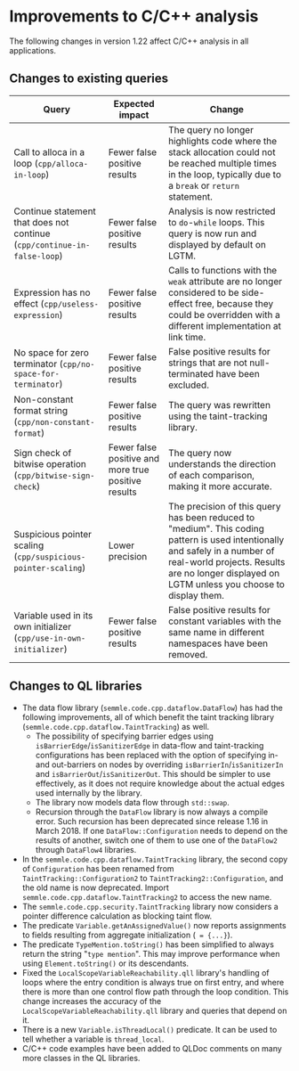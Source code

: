# Improvements to C/C++ analysis

The following changes in version 1.22 affect C/C++ analysis in all applications.

## Changes to existing queries

| **Query**                  | **Expected impact**    | **Change**                                                       |
|----------------------------|------------------------|------------------------------------------------------------------|
| Call to alloca in a loop (`cpp/alloca-in-loop`) | Fewer false positive results | The query no longer highlights code where the stack allocation could not be reached multiple times in the loop, typically due to a `break` or `return` statement. |
| Continue statement that does not continue (`cpp/continue-in-false-loop`) | Fewer false positive results | Analysis is now restricted to `do`-`while` loops. This query is now run and displayed by default on LGTM. |
| Expression has no effect (`cpp/useless-expression`) | Fewer false positive results | Calls to functions with the `weak` attribute are no longer considered to be side-effect free, because they could be overridden with a different implementation at link time. |
| No space for zero terminator (`cpp/no-space-for-terminator`) | Fewer false positive results | False positive results for strings that are not null-terminated have been excluded. |
| Non-constant format string (`cpp/non-constant-format`) | Fewer false positive results | The query was rewritten using the taint-tracking library. |
| Sign check of bitwise operation (`cpp/bitwise-sign-check`) | Fewer false positive and more true positive results | The query now understands the direction of each comparison, making it more accurate. |
| Suspicious pointer scaling (`cpp/suspicious-pointer-scaling`) | Lower precision | The precision of this query has been reduced to "medium". This coding pattern is used intentionally and safely in a number of real-world projects. Results are no longer displayed on LGTM unless you choose to display them. |
| Variable used in its own initializer (`cpp/use-in-own-initializer`) | Fewer false positive results | False positive results for constant variables with the same name in different namespaces have been removed. |

## Changes to QL libraries

- The data flow library (`semmle.code.cpp.dataflow.DataFlow`) has had the
  following improvements, all of which benefit the taint tracking library
  (`semmle.code.cpp.dataflow.TaintTracking`) as well.
  - The possibility of specifying barrier edges using
    `isBarrierEdge`/`isSanitizerEdge` in data-flow and taint-tracking
    configurations has been replaced with the option of specifying in- and
    out-barriers on nodes by overriding `isBarrierIn`/`isSanitizerIn` and
    `isBarrierOut`/`isSanitizerOut`. This should be simpler to use effectively,
    as it does not require knowledge about the actual edges used internally by
    the library.
  - The library now models data flow through `std::swap`.
  - Recursion through the `DataFlow` library is now always a compile error. Such recursion has been deprecated since release 1.16 in March 2018. If one `DataFlow::Configuration` needs to depend on the results of another, switch one of them to use one of the `DataFlow2` through `DataFlow4` libraries.
- In the `semmle.code.cpp.dataflow.TaintTracking` library, the second copy of `Configuration` has been renamed from `TaintTracking::Configuration2` to `TaintTracking2::Configuration`, and the old name is now deprecated. Import `semmle.code.cpp.dataflow.TaintTracking2` to access the new name.
- The `semmle.code.cpp.security.TaintTracking` library now considers a pointer difference calculation as blocking taint flow.
- The predicate `Variable.getAnAssignedValue()` now reports assignments to fields resulting from aggregate initialization (` = {...}`).
- The predicate `TypeMention.toString()` has been simplified to always return the string "`type mention`".  This may improve performance when using `Element.toString()` or its descendants.
- Fixed the `LocalScopeVariableReachability.qll` library's handling of loops where the entry condition is always true on first entry, and where there is more than one control flow path through the loop condition. This change increases the accuracy of the `LocalScopeVariableReachability.qll` library and queries that depend on it.
- There is a new `Variable.isThreadLocal()` predicate. It can be used to tell whether a variable is `thread_local`.
- C/C++ code examples have been added to QLDoc comments on many more classes in the QL libraries.
